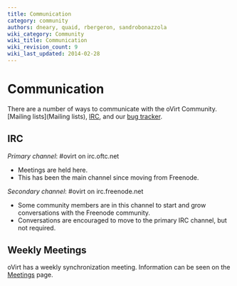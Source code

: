 ```yaml
---
title: Communication
category: community
authors: dneary, quaid, rbergeron, sandrobonazzola
wiki_category: Community
wiki_title: Communication
wiki_revision_count: 9
wiki_last_updated: 2014-02-28
---
```


# Communication

There are a number of ways to communicate with the oVirt Community. [Mailing lists](Mailing lists), [ IRC](#IRC), and our [bug tracker](http://bugzilla.redhat.com).

## IRC

*Primary channel*: #ovirt on irc.oftc.net

*   Meetings are held here.
*   This has been the main channel since moving from Freenode.

*Secondary channel*: #ovirt on irc.freenode.net

*   Some community members are in this channel to start and grow conversations with the Freenode community.
*   Conversations are encouraged to move to the primary IRC channel, but not required.

## Weekly Meetings

oVirt has a weekly synchronization meeting. Information can be seen on the [Meetings](Meetings) page.
